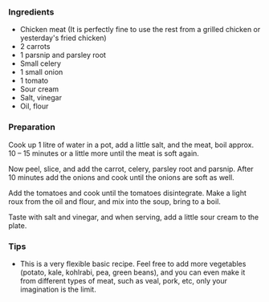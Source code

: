 
### Ingredients
- Chicken meat (It is perfectly fine to use the rest from a grilled chicken or yesterday's fried chicken)
- 2 carrots
- 1 parsnip and parsley root
- Small celery
- 1 small onion
- 1 tomato
- Sour cream
- Salt, vinegar
- Oil, flour

### Preparation
Cook up 1 litre of water in a pot, add a little salt, and the meat, boil approx. 10 – 15 minutes or a little more until the meat is soft again.

 Now peel, slice, and add the carrot, celery, parsley root and parsnip. After 10 minutes add the onions and cook until the onions are soft as well.

   Add the tomatoes and cook until the tomatoes disintegrate.   Make a light roux from the oil and flour, and mix into the soup, bring to a boil.

   Taste with salt and vinegar, and when serving, add a little sour cream to the plate. 

### Tips

- This is a very flexible basic recipe. Feel free to add more vegetables (potato, kale, kohlrabi, pea, green beans), and you can even make it from different types of meat, such as veal, pork, etc, only your imagination is the limit.  